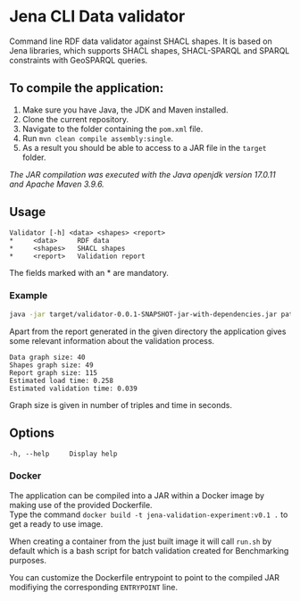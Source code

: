 # Jena CLI Data validator
Command line RDF data validator against SHACL shapes. It is based on Jena libraries, which supports SHACL shapes, SHACL-SPARQL and SPARQL constraints with GeoSPARQL queries.

## To compile the application:
1. Make sure you have Java, the JDK and Maven installed.
2. Clone the current repository.
3. Navigate to the folder containing the `pom.xml` file.
4. Run `mvn clean compile assembly:single`.
5. As a result you should be able to access to a JAR file in the `target` folder.

_The JAR compilation was executed with the Java openjdk version 17.0.11 and Apache Maven 3.9.6._

## Usage
    Validator [-h] <data> <shapes> <report>
    *     <data>     RDF data
    *     <shapes>   SHACL shapes
    *     <report>   Validation report

The fields marked with an \* are mandatory.

### Example
```bash
java -jar target/validator-0.0.1-SNAPSHOT-jar-with-dependencies.jar path/to/rdf_data.ttl path/to/shacl_shapes.ttl path/to/save/report.ttl
```
Apart from the report generated in the given directory the application gives some relevant information about the validation process.
```
Data graph size: 40
Shapes graph size: 49
Report graph size: 115
Estimated load time: 0.258
Estimated validation time: 0.039
```
Graph size is given in number of triples and time in seconds.
## Options
    -h, --help     Display help

### Docker
The application can be compiled into a JAR within a Docker image by making use of the provided Dockerfile. \
Type the command `docker build -t jena-validation-experiment:v0.1 .` to get a ready to use image.

When creating a container from the just built image it will call `run.sh` by default which is a bash script for batch validation created for Benchmarking purposes. 

You can customize the Dockerfile entrypoint to point to the compiled JAR modifiying the corresponding `ENTRYPOINT` line. 

<!-- ### Example
To feed the app with data and shapes files a volume should be configured. The following listing is an example of how the docker image could be used. 
```docker
docker run -v $(pwd)/data:/cli-data-validator/data --rm cli_data_validator:latest /cli-data-validator/data/example_data.ttl /cli-data-validator/data/example_shapes.ttl /cli-data-validator/data/example_report.ttl

``` -->